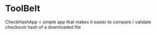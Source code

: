 # ToolBelt

CheckHashApp = simple app that makes it easier to compare / validate checksum hash of a downloaded file

